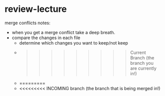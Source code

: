 # review-lecture

merge conflicts notes: 
- when you get a merge conflict take a deep breath. 
- compare the changes in each file 
  - determine which changes you want to keep/not keep 
  - >>>>>>>>> Current Branch (the branch you are currently in!)
  - =========
  - <<<<<<<<< INCOMING branch (the branch that is being merged in!)  